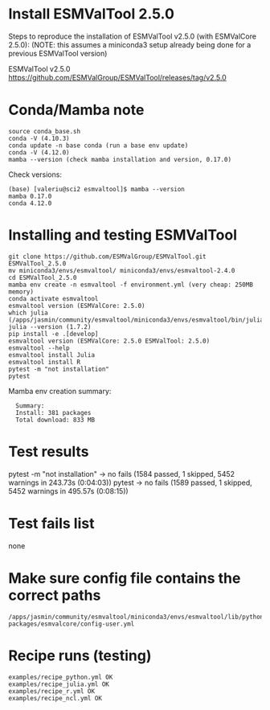 Install ESMValTool 2.5.0
========================

Steps to reproduce the installation of ESMValTool v2.5.0 (with ESMValCore 2.5.0):
(NOTE: this assumes a miniconda3 setup already being done
for a previous ESMValTool version)

ESMValTool v2.5.0 https://github.com/ESMValGroup/ESMValTool/releases/tag/v2.5.0

Conda/Mamba note
================
```
source conda_base.sh
conda -V (4.10.3)
conda update -n base conda (run a base env update)
conda -V (4.12.0)
mamba --version (check mamba installation and version, 0.17.0)
```


Check versions:

```
(base) [valeriu@sci2 esmvaltool]$ mamba --version
mamba 0.17.0
conda 4.12.0
```

Installing and testing ESMValTool
=================================
```
git clone https://github.com/ESMValGroup/ESMValTool.git ESMValTool_2.5.0
mv miniconda3/envs/esmvaltool/ miniconda3/envs/esmvaltool-2.4.0
cd ESMValTool_2.5.0
mamba env create -n esmvaltool -f environment.yml (very cheap: 250MB memory)
conda activate esmvaltool
esmvaltool version (ESMValCore: 2.5.0)
which julia (/apps/jasmin/community/esmvaltool/miniconda3/envs/esmvaltool/bin/julia)
julia --version (1.7.2)
pip install -e .[develop]
esmvaltool version (ESMValCore: 2.5.0 ESMValTool: 2.5.0)
esmvaltool --help
esmvaltool install Julia
esmvaltool install R
pytest -m "not installation"
pytest
```

Mamba env creation summary:

```
  Summary:
  Install: 381 packages
  Total download: 833 MB
```


Test results
============
pytest -m "not installation" -> no fails (1584 passed, 1 skipped, 5452 warnings in 243.73s (0:04:03))
pytest -> no fails (1589 passed, 1 skipped, 5452 warnings in 495.57s (0:08:15))

Test fails list
===============
none

Make sure config file contains the correct paths
================================================
```
/apps/jasmin/community/esmvaltool/miniconda3/envs/esmvaltool/lib/python3.10/site-packages/esmvalcore/config-user.yml
```

Recipe runs (testing)
=====================
```
examples/recipe_python.yml OK
examples/recipe_julia.yml OK
examples/recipe_r.yml OK
examples/recipe_ncl.yml OK

